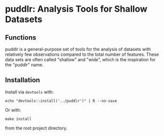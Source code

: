 # puddlr: Analysis Tools for Shallow Datasets

## Functions
puddlr is a general-purpose set of tools for the analysis of datasets with
relatively few observations compared to the total number of features.  These
data sets are often called "shallow" and "wide", which is the inspiration
for the "puddlr" name.

## Installation
Install via `devtools` with:

    echo "devtools::install('../puddlr')" | R --no-save

Or with:

    make install

from the root project directory.
